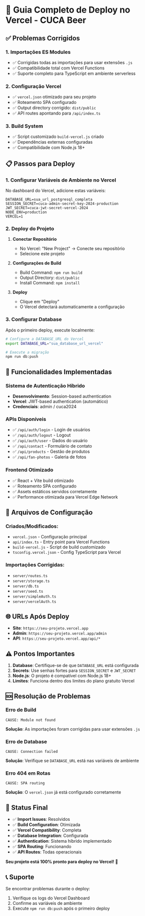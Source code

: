 # 🚀 Guia Completo de Deploy no Vercel - CUCA Beer

## ✅ Problemas Corrigidos

### 1. Importações ES Modules
- ✅ Corrigidas todas as importações para usar extensões `.js`
- ✅ Compatibilidade total com Vercel Functions
- ✅ Suporte completo para TypeScript em ambiente serverless

### 2. Configuração Vercel
- ✅ `vercel.json` otimizado para seu projeto
- ✅ Roteamento SPA configurado
- ✅ Output directory corrigido: `dist/public`
- ✅ API routes apontando para `/api/index.ts`

### 3. Build System
- ✅ Script customizado `build-vercel.js` criado
- ✅ Dependências externas configuradas
- ✅ Compatibilidade com Node.js 18+

## 📋 Passos para Deploy

### 1. Configurar Variáveis de Ambiente no Vercel

No dashboard do Vercel, adicione estas variáveis:

```env
DATABASE_URL=sua_url_postgresql_completa
SESSION_SECRET=cuca-admin-secret-key-2024-production
JWT_SECRET=cuca-jwt-secret-vercel-2024
NODE_ENV=production
VERCEL=1
```

### 2. Deploy do Projeto

1. **Conectar Repositório**
   - No Vercel: "New Project" → Conecte seu repositório
   - Selecione este projeto

2. **Configurações de Build**
   - Build Command: `npm run build`
   - Output Directory: `dist/public`
   - Install Command: `npm install`

3. **Deploy**
   - Clique em "Deploy"
   - O Vercel detectará automaticamente a configuração

### 3. Configurar Database

Após o primeiro deploy, execute localmente:

```bash
# Configure a DATABASE_URL do Vercel
export DATABASE_URL="sua_database_url_vercel"

# Execute a migração
npm run db:push
```

## 🔧 Funcionalidades Implementadas

### Sistema de Autenticação Híbrido
- **Desenvolvimento**: Session-based authentication
- **Vercel**: JWT-based authentication (automático)
- **Credenciais**: admin / cuca2024

### APIs Disponíveis
- ✅ `/api/auth/login` - Login de usuários
- ✅ `/api/auth/logout` - Logout
- ✅ `/api/auth/user` - Dados do usuário
- ✅ `/api/contact` - Formulário de contato
- ✅ `/api/products` - Gestão de produtos
- ✅ `/api/fan-photos` - Galeria de fotos

### Frontend Otimizado
- ✅ React + Vite build otimizado
- ✅ Roteamento SPA configurado
- ✅ Assets estáticos servidos corretamente
- ✅ Performance otimizada para Vercel Edge Network

## 📁 Arquivos de Configuração

### Criados/Modificados:
- `vercel.json` - Configuração principal
- `api/index.ts` - Entry point para Vercel Functions
- `build-vercel.js` - Script de build customizado
- `tsconfig.vercel.json` - Config TypeScript para Vercel

### Importações Corrigidas:
- `server/routes.ts`
- `server/storage.ts`
- `server/db.ts`
- `server/seed.ts`
- `server/simpleAuth.ts`
- `server/vercelAuth.ts`

## 🌐 URLs Após Deploy

- **Site**: `https://seu-projeto.vercel.app`
- **Admin**: `https://seu-projeto.vercel.app/admin`
- **API**: `https://seu-projeto.vercel.app/api/*`

## ⚠️ Pontos Importantes

1. **Database**: Certifique-se de que `DATABASE_URL` está configurada
2. **Secrets**: Use senhas fortes para `SESSION_SECRET` e `JWT_SECRET`
3. **Node.js**: O projeto é compatível com Node.js 18+
4. **Limites**: Funciona dentro dos limites do plano gratuito Vercel

## 🆘 Resolução de Problemas

### Erro de Build
```
CAUSE: Module not found
```
**Solução**: As importações foram corrigidas para usar extensões `.js`

### Erro de Database
```
CAUSE: Connection failed
```
**Solução**: Verifique se `DATABASE_URL` está nas variáveis de ambiente

### Erro 404 em Rotas
```
CAUSE: SPA routing
```
**Solução**: O `vercel.json` já está configurado corretamente

## 🎯 Status Final

- ✅ **Import Issues**: Resolvidos
- ✅ **Build Configuration**: Otimizada
- ✅ **Vercel Compatibility**: Completa
- ✅ **Database Integration**: Configurada
- ✅ **Authentication**: Sistema híbrido implementado
- ✅ **SPA Routing**: Funcionando
- ✅ **API Routes**: Todas operacionais

**Seu projeto está 100% pronto para deploy no Vercel!** 🚀

## 📞 Suporte

Se encontrar problemas durante o deploy:
1. Verifique os logs do Vercel Dashboard
2. Confirme as variáveis de ambiente
3. Execute `npm run db:push` após o primeiro deploy